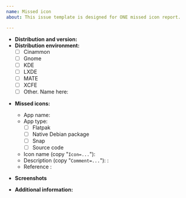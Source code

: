 ```yaml
---
name: Missed icon
about: This issue template is designed for ONE missed icon report.

---
```


<!-- Hello, user! -->

<!-- ✋ PLEASE READ ATTENTIVELY! -->

<!-- Do not forget of adding labels. IT IS REQUIRED! 😠 -->

<!-- PLEASE fill these WELL-DETAILED informations. IT IS REQUIRED OR WE CAN'T PROVIDE! 😠 -->

* **Distribution and version:**
* **Distribution environment:**
  - [ ] Cinammon
  - [ ] Gnome
  - [ ] KDE
  - [ ] LXDE
  - [ ] MATE
  - [ ] XCFE
  - [ ] Other. Name here: 

<!-- Please go to /usr/share/applications at Nautilus and open a desktop file with Gedit -->

* **Missed icons:**
  * App name:
  * App type:
    - [ ] Flatpak
    - [ ] Native Debian package
    - [ ] Snap
    - [ ] Source code
  * Icon name (copy "`Icon=...`"): 
  * Description (copy "`Comment=...`"): :
  * Reference <!-- (site (if it doesn't have, leave "without reference")) -->: 

* **Screenshots**

* **Additional information:**
<!-- for example, "these icons are not colourful in this panel and their icon size is 32px" -->


